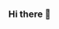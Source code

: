 ### Hi there 👋

<!--
**nidhibsws/nidhibsws** is a ✨ _special_ ✨ repository because its `README.md` (this file) appears on your GitHub profile.

Here are some ideas to get you started:

- 🔭 I’m currently working on Data analysis and visualization
- 🌱 I’m currently learning NumPy and XML parsing
- 👯 I’m looking to collaborate on any fun coding project
- 💬 Ask me about ...
- 📫 Inbox me @ https://www.linkedin.com/in/nidhibiswas/ 
- 😄 Pronouns: She/Her
- ⚡ Fun fact: I love to design cool stuffs!
-->

